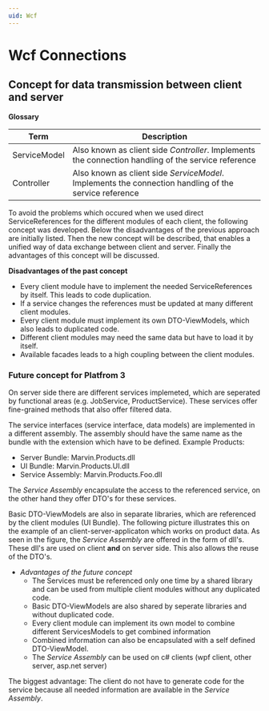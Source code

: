 ```yaml
---
uid: Wcf
---
```

# Wcf Connections

## Concept for data transmission between client and server

**Glossary**

| Term | Description |
|------|-------------|
| ServiceModel | Also known as client side *Controller*. Implements the connection handling of the service reference |
| Controller | Also known as client side *ServiceModel*. Implements the connection handling of the service reference |

To avoid the problems which occured when we used direct ServiceReferences for the different modules of each client, the following concept was
developed. Below the disadvantages of the previous approach are initially listed. Then the new concept will be described, 
that enables a unified way of data exchange between client and server. Finally the advantages of this concept will be discussed. 

**Disadvantages of the past concept**
* Every client module have to implement the needed ServiceReferences by itself. This leads to code duplication.
* If a service changes the references must be updated at many different client modules.
* Every client module must implement its own DTO-ViewModels, which also leads to duplicated code.
* Different client modules may need the same data but have to load it by itself.
* Available facades leads to a high coupling between the client modules.

### Future concept for Platfrom 3

On server side there are different services implemeted, which are seperated by functional areas (e.g. JobService, ProductService). 
These services offer fine-grained methods that also offer filtered data. 

The service interfaces (service interface, data models) are implemented in a different assembly. The assembly should have the same name as the bundle with the extension which have to be defined. Example Products: 

* Server Bundle: Marvin.Products.dll
* UI Bundle: Marvin.Products.UI.dll
* Service Assembly: Marvin.Products.Foo.dll

The _Service Assembly_ encapsulate the access to the referenced service, on the other hand they offer DTO's for these services. 

Basic DTO-ViewModels are also in separate libraries, which are referenced by the client modules (UI Bundle). The following picture illustrates 
this on the example of an client-server-applicaton which works on product data. As seen in the figure, the _Service Assembly_ are offered in the form of dll's.
These dll's are used on client **and** on server side. This also allows the reuse of the DTO's.


* _Advantages of the future concept_
    * The Services must be referenced only one time by a shared library and can be used from multiple client modules without any duplicated code.
    * Basic DTO-ViewModels are also shared by seperate libraries and without duplicated code.
    * Every client module can implement its own model to combine different ServicesModels to get combined information
    * Combined information can also be encapsulated with a self defined DTO-ViewModel.
    * The _Service Assembly_ can be used on c# clients (wpf client, other server, asp.net server)
       
The biggest advantage: The client do not have to generate code for the service because all needed information are available in the _Service Assembly_.
